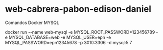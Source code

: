 # web-cabrera-pabon-edison-daniel
Comandos Docker MYSQL

docker run --name web-mysql
-e MYSQL_ROOT_PASSWORD=123456789
-e MYSQL_DATABASE=web
-e MYSQL_USER=epn
-e MYSQL_PASSWORD=epn12345678
-p 3010:3306 -d mysql:5.7